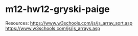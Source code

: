 # m12-hw12-gryski-paige

Resources:
https://www.w3schools.com/js/js_array_sort.asp
https://www.w3schools.com/js/js_arrays.asp
